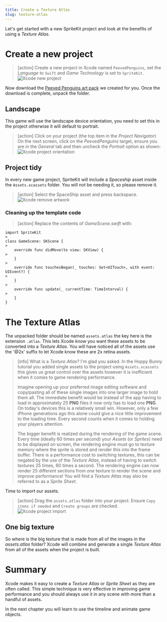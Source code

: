 ```yaml
---
title: Create a Texture Atlas
slug: texture-atlas
---
```


Let's get started with a new SpriteKit project and look at the benefits of using a *Texture Atlas*.

# Create a new project

> [action]
> Create a new project in Xcode named `PeevedPenguins`, set the *Language* to `Swift` and *Game Technology* is set to `SpriteKit`.
> ![Xcode new project](../Tutorial-Images/xcode_new_project.png)
>

Now download the [Peeved Penguins art pack](https://github.com/MakeSchool-Tutorials/Peeved-Penguins-SpriteKit-Swift3/raw/master/PeevedPenguinsAssets.zip) we created for you. Once the download is complete, unpack the folder.

## Landscape

This game will use the landscape device orientation, you need to set this in the project otherwise it will default to portrait.

> [action]
> Click on your project (the top item in the *Project Navigator*)
> On the next screen, click on the *PeevedPenguins* target, ensure you are in the *General* tab and then uncheck the *Portrait* option as shown:
> ![Xcode project orientation](../Tutorial-Images/xcode_project_orientation.png)
>

## Project tidy

In every new game project, SpriteKit will include a *Spaceship* asset inside the `Assets.xcassets` folder.
You will not be needing it, so please remove it.
> [action]
> Select the SpaceShip asset and press backspace.
> ![Xcode remove artwork](../Tutorial-Images/xcode_remove_artwork.png)
>

### Cleaning up the template code

> [action]
> Replace the contents of *GameScene.swift* with:
>
```
import SpriteKit
>
class GameScene: SKScene {
>        
    override func didMove(to view: SKView) {
>        
    }
>        
    override func touchesBegan(_ touches: Set<UITouch>, with event: UIEvent?) {
>
    }
>    
    override func update(_ currentTime: TimeInterval) {
>
    }
}
```
>

# The Texture Atlas

The unpacked folder should be named `assets.atlas` the key here is the extension `.atlas`.  This lets Xcode know you want these assets to be converted into a *Texture Atlas*.  You will have noticed all of the assets use the '@2x' suffix to let Xcode know these are 2x retina assets.

> [info]
> What is a *Texture Atlas*? I'm glad you asked.
> In the Hoppy Bunny tutorial you added single assets to the project using `Assets.xcassets` this gives us great control over the assets however it is inefficient when it comes to game rendering performance.
>
> Imagine opening up your preferred image editing software and copy/pasting all of these single images into one larger image to hold them all. The immediate benefit would be instead of the app having to load in approximately 25 **PNG** files it now only has to load one **PNG**.  On today's devices this is a relatively small win. However, only a few iPhone generations ago this alone could give a nice little improvement to the loading time.  Every second counts when it comes to holding your players attention.
>
> The bigger benefit is realized during the rendering of the  game scene. Every time (ideally 60 times per second) your *Assets* (or *Sprites*) need to be displayed on screen, the rendering engine must go to texture memory where the sprite is stored and render this into the frame buffer.  There is a performance cost to switching textures, this can be negated by the use of the *Texture Atlas*, instead of having to switch textures 25 times, 60 times a second.  The rendering engine can now render 25 different sections from *one* texture to render the scene and improve performance! You will find a *Texture Atlas* may also be referred to as a *Sprite Sheet*.

Time to import our assets.

> [action]
> Drag the `assets.atlas` folder into your project.
> Ensure `Copy items if needed` and `Create groups` are checked.
> ![Xcode project import](../Tutorial-Images/xcode_project_import.png)

## One big texture

So where is the big texture that is made from all of the images in the *assets.atlas* folder?
Xcode will combine and generate a single *Texture Atlas* from all of the assets when the project is built.

# Summary

Xcode makes it easy to create a *Texture Atlas* or *Sprite Sheet* as they are often called. This simple technique is very effective in improving game performance and you should always use it in any scene with more than a handful of assets.

In the next chapter you will learn to use the timeline and animate game objects.
